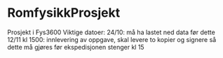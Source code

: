 # RomfysikkProsjekt
Prosjekt i Fys3600
Viktige datoer:
	24/10: må ha lastet ned data før dette 
	12/11 kl 1500: innlevering av oppgave, skal levere to kopier og signere så dette må gjøres før ekspedisjonen stenger kl 15
